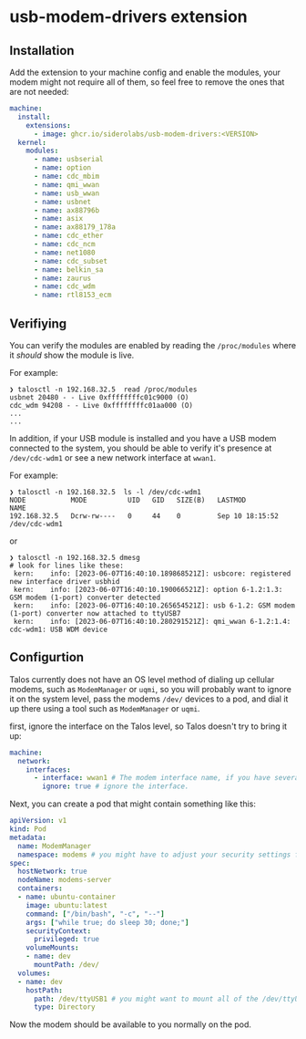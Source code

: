 # usb-modem-drivers extension

## Installation

Add the extension to your machine config and enable the modules, your modem might not require
all of them, so feel free to remove the ones that are not needed:

```yaml
machine:
  install:
    extensions:
      - image: ghcr.io/siderolabs/usb-modem-drivers:<VERSION>
  kernel:
    modules:
      - name: usbserial
      - name: option
      - name: cdc_mbim
      - name: qmi_wwan
      - name: usb_wwan
      - name: usbnet
      - name: ax88796b
      - name: asix
      - name: ax88179_178a
      - name: cdc_ether
      - name: cdc_ncm
      - name: net1080
      - name: cdc_subset
      - name: belkin_sa
      - name: zaurus
      - name: cdc_wdm
      - name: rtl8153_ecm
```

## Verifiying

You can verify the modules are enabled by reading the `/proc/modules` where it _should_ show the module is live.

For example:

```
❯ talosctl -n 192.168.32.5  read /proc/modules
usbnet 20480 - - Live 0xffffffffc01c9000 (O)
cdc_wdm 94208 - - Live 0xffffffffc01aa000 (O)
...
...
```

In addition, if your USB module is installed and you have a USB modem connected to the system, you should be able to verify it's presence at `/dev/cdc-wdm1` or see a new network interface at `wwan1`.

For example:

```
❯ talosctl -n 192.168.32.5  ls -l /dev/cdc-wdm1
NODE           MODE          UID   GID   SIZE(B)   LASTMOD           NAME
192.168.32.5   Dcrw-rw----   0     44    0         Sep 10 18:15:52   /dev/cdc-wdm1
```

or

```
❯ talosctl -n 192.168.32.5 dmesg
# look for lines like these:
 kern:    info: [2023-06-07T16:40:10.189868521Z]: usbcore: registered new interface driver usbhid                                                                                                  
 kern:    info: [2023-06-07T16:40:10.190066521Z]: option 6-1.2:1.3: GSM modem (1-port) converter detected  
 kern:    info: [2023-06-07T16:40:10.265654521Z]: usb 6-1.2: GSM modem (1-port) converter now attached to ttyUSB7    
 kern:    info: [2023-06-07T16:40:10.280291521Z]: qmi_wwan 6-1.2:1.4: cdc-wdm1: USB WDM device  
```

## Configurtion

Talos currently does not have an OS level method of dialing up cellular modems, such as `ModemManager` or `uqmi`, so you will
probably want to ignore it on the system level, pass the modems `/dev/` devices to a pod, and dial it up there using a tool such
as `ModemManager` or `uqmi`.

first, ignore the interface on the Talos level, so Talos doesn't try to bring it up:

```yaml
machine:
  network:
    interfaces:
      - interface: wwan1 # The modem interface name, if you have several modems, you can optionally use deviceSelector instead.
        ignore: true # ignore the interface.
```

Next, you can create a pod that might contain something like this:

```yaml
apiVersion: v1
kind: Pod
metadata:
  name: ModemManager
  namespace: modems # you might have to adjust your security settings for this namespace
spec:
  hostNetwork: true
  nodeName: modems-server
  containers:
  - name: ubuntu-container
    image: ubuntu:latest
    command: ["/bin/bash", "-c", "--"]
    args: ["while true; do sleep 30; done;"]
    securityContext:
      privileged: true
    volumeMounts:
    - name: dev
      mountPath: /dev/
  volumes:
  - name: dev
    hostPath:
      path: /dev/ttyUSB1 # you might want to mount all of the /dev/ttyUSB* and /dev/cdc-wdm* devices
      type: Directory
```

Now the modem should be available to you normally on the pod.